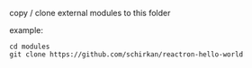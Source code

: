 copy / clone external modules to this folder

example:
```
cd modules
git clone https://github.com/schirkan/reactron-hello-world
```